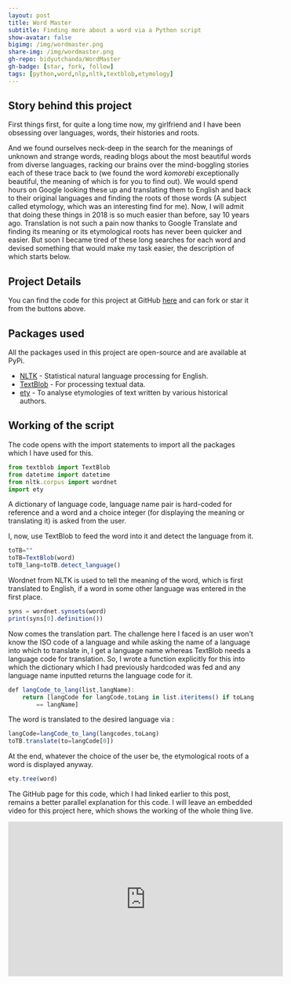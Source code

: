 ```yaml
---
layout: post
title: Word Master
subtitle: Finding more about a word via a Python script
show-avatar: false
bigimg: /img/wordmaster.png
share-img: /img/wordmaster.png
gh-repo: bidyutchanda/WordMaster
gh-badge: [star, fork, follow]
tags: [python,word,nlp,nltk,textblob,etymology]
---
```


## Story behind this project

First things first, for quite a long time now, my girlfriend and I have been obsessing over languages, words, their histories and roots.

And we found ourselves neck-deep in the search for the meanings of unknown and strange words, reading blogs about the most beautiful words from diverse languages, racking our brains over the mind-boggling stories each of these trace back to (we found the word _komorebi_ exceptionally beautiful, the meaning of which is for you to find out). We would spend hours on Google looking these up and translating them to English and back to their original languages and finding the roots of those words (A subject called etymology, which was an interesting find for me). Now, I will admit that doing these things in 2018 is so much easier than before, say 10 years ago. Translation is not such a pain now thanks to Google Translate and finding its meaning or its etymological roots has never been quicker and easier. But soon I became tired of these long searches for each word and devised something that would make my task easier, the description of which starts below. 

## Project Details

You can find the code for this project at GitHub [here](https://github.com/bidyutchanda/WordMaster) and can fork or star it from the buttons above. 

## Packages used  

All the packages used in this project are open-source and are available at PyPi.
* [NLTK](http://nltk.org) - Statistical natural language processing for English.
* [TextBlob](https://textblob.readthedocs.io/en/dev/) - For processing textual data.
* [ety](https://github.com/jmsv/ety-python) - To analyse etymologies of text written by various historical authors.

## Working of the script

The code opens with the import statements to import all the packages which I have used for this. 

```javascript
from textblob import TextBlob
from datetime import datetime
from nltk.corpus import wordnet
import ety
```

A dictionary of language code, language name pair is hard-coded for reference and a word and a choice integer (for displaying the meaning or translating it) is asked from the user.

I, now, use TextBlob to feed the word into it and detect the language from it. 

```javascript
toTB="" 
toTB=TextBlob(word)
toTB_lang=toTB.detect_language()
```

Wordnet from NLTK is used to tell the meaning of the word, which is first translated to English, if a word in some other language was entered in the first place. 

```javascript
syns = wordnet.synsets(word)
print(syns[0].definition()) 
```

Now comes the translation part. The challenge here I faced is an user won't know the ISO code of a language and while asking the name of a language into which to translate in, I get a language name whereas TextBlob needs a language code for translation. So, I wrote a function explicitly for this into which the dictionary which I had previously hardcoded was fed and any language name inputted returns the language code for it. 

```javascript
def langCode_to_lang(list,langName):
	return [langCode for langCode,toLang in list.iteritems() if toLang 
        == langName]
```

The word is translated to the desired language via :

```javascript
langCode=langCode_to_lang(langcodes,toLang) 
toTB.translate(to=langCode[0])
```

At the end, whatever the choice of the user be, the etymological roots of a word is displayed anyway. 

```javascript
ety.tree(word)
```

The GitHub page for this code, which I had linked earlier to this post, remains a better parallel explanation for this code. I will leave an embedded video for this project here, which shows the working of the whole thing live.


<p align="center">
<iframe width="560" height="315" src="https://www.youtube.com/embed/ZZyOHoSNteY" frameborder="0" allow="accelerometer; autoplay; encrypted-media; gyroscope; picture-in-picture" allowfullscreen></iframe>
</p>








